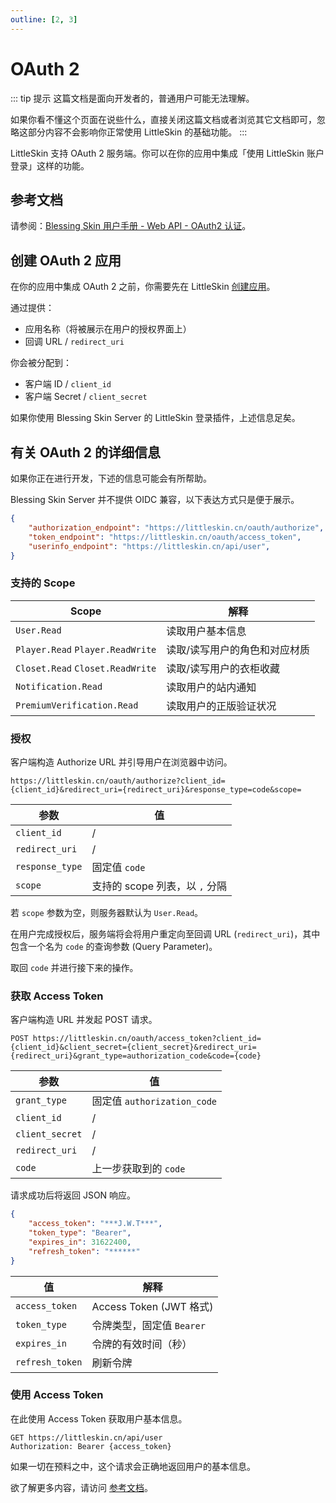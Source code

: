 ```yaml
---
outline: [2, 3]
---
```


# OAuth 2

::: tip 提示
这篇文档是面向开发者的，普通用户可能无法理解。

如果你看不懂这个页面在说些什么，直接关闭这篇文档或者浏览其它文档即可，忽略这部分内容不会影响你正常使用 LittleSkin 的基础功能。
:::

LittleSkin 支持 OAuth 2 服务端。你可以在你的应用中集成「使用 LittleSkin 账户登录」这样的功能。

## 参考文档

请参阅：[Blessing Skin 用户手册 - Web API - OAuth2 认证](https://blessing.netlify.app/api/oauth.html)。

## 创建 OAuth 2 应用

在你的应用中集成 OAuth 2 之前，你需要先在 LittleSkin [创建应用](https://littleskin.cn/user/oauth/manage)。

通过提供：

- 应用名称（将被展示在用户的授权界面上）
- 回调 URL / `redirect_uri`

你会被分配到：

- 客户端 ID / `client_id`
- 客户端 Secret / `client_secret`

如果你使用 Blessing Skin Server 的 LittleSkin 登录插件，上述信息足矣。

## 有关 OAuth 2 的详细信息

如果你正在进行开发，下述的信息可能会有所帮助。

Blessing Skin Server 并不提供 OIDC 兼容，以下表达方式只是便于展示。

``` json
{
    "authorization_endpoint": "https://littleskin.cn/oauth/authorize",
    "token_endpoint": "https://littleskin.cn/oauth/access_token",
    "userinfo_endpoint": "https://littleskin.cn/api/user",
}
```

### 支持的 Scope

| Scope                            | 解释                          |
| -------------------------------- | ----------------------------- |
| `User.Read`                      | 读取用户基本信息              |
| `Player.Read` `Player.ReadWrite` | 读取/读写用户的角色和对应材质 |
| `Closet.Read` `Closet.ReadWrite` | 读取/读写用户的衣柜收藏       |
| `Notification.Read`              | 读取用户的站内通知            |
| `PremiumVerification.Read`       | 读取用户的正版验证状况        |

### 授权

客户端构造 Authorize URL 并引导用户在浏览器中访问。

``` http
https://littleskin.cn/oauth/authorize?client_id={client_id}&redirect_uri={redirect_uri}&response_type=code&scope=
```

| 参数            | 值                             |
| --------------- | ------------------------------ |
| `client_id`     | /                              |
| `redirect_uri`  | /                              |
| `response_type` | 固定值 `code`                  |
| `scope`         | 支持的 scope 列表，以 `,` 分隔 |

若 `scope` 参数为空，则服务器默认为 `User.Read`。

在用户完成授权后，服务端将会将用户重定向至回调 URL (`redirect_uri`)，其中包含一个名为 `code` 的查询参数 (Query Parameter)。

取回 `code` 并进行接下来的操作。

### 获取 Access Token

客户端构造 URL 并发起 POST 请求。

``` http
POST https://littleskin.cn/oauth/access_token?client_id={client_id}&client_secret={client_secret}&redirect_uri={redirect_uri}&grant_type=authorization_code&code={code}
```

| 参数            | 值                          |
| --------------- | --------------------------- |
| `grant_type`    | 固定值 `authorization_code` |
| `client_id`     | /                           |
| `client_secret` | /                           |
| `redirect_uri`  | /                           |
| `code`          | 上一步获取到的 `code`       |

请求成功后将返回 JSON 响应。

``` json
{
    "access_token": "***J.W.T***",
    "token_type": "Bearer",
    "expires_in": 31622400,
    "refresh_token": "******"
}
```


| 值              | 解释                      |
| --------------- | ------------------------- |
| `access_token`  | Access Token  (JWT 格式)  |
| `token_type`    | 令牌类型，固定值 `Bearer` |
| `expires_in`    | 令牌的有效时间（秒）      |
| `refresh_token` | 刷新令牌                  |

### 使用 Access Token

在此使用 Access Token 获取用户基本信息。

``` http
GET https://littleskin.cn/api/user
Authorization: Bearer {access_token}
```

如果一切在预料之中，这个请求会正确地返回用户的基本信息。

欲了解更多内容，请访问 [参考文档](#参考文档)。
